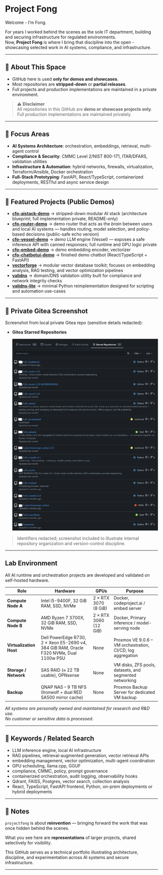 # Project Fong

Welcome - I’m Fong.  

For years I worked behind the scenes as the sole IT department, building and securing infrastructure for regulated environments.  
Now, **Project Fong** is where I bring that discipline into the open - showcasing selected work in AI systems, compliance, and infrastructure.

---

## 🔹 About This Space
- GitHub here is used **only for demos and showcases**.  
- Most repositories are **stripped-down** or **partial releases**.  
- Full projects and production implementations are maintained in a private environment.

> ⚠️ **Disclaimer**  
> All repositories in this GitHub are **demo or showcase projects only**.  
> Full production implementations are maintained privately.

---

## 🔹 Focus Areas
- **AI Systems Architecture**: orchestration, embeddings, retrieval, multi-agent control  
- **Compliance & Security**: CMMC Level 2/NIST 800-171, ITAR/DFARS, validation utilities  
- **Infrastructure & Automation**: hybrid networks, firewalls, virtualization, Terraform/Ansible, Docker orchestration  
- **Full-Stack Prototyping**: FastAPI, React/TypeScript, containerized deployments, RESTful and async service design  

---

## 🔹 Featured Projects (Public Demos)
- **[cfo-aistack-demo](https://github.com/projectfong/cfo-aistack-demo)** → stripped-down modular AI stack (architecture blueprint; full implementation private, README-only)  
- **[cfo-router-demo](https://github.com/projectfong/cfo-router-demo)** → demo router that acts as the *brain* between users and local AI systems — handles routing, model selection, and policy-based decisions (public-safe echo version)
- **[cfo-vessel-demo](https://github.com/projectfong/cfo-vessel-demo)** → demo LLM engine (Vessel) — exposes a safe inference API with canned responses; full runtime and GPU logic private
- **[cfo-embed-demo](https://github.com/projectfong/cfo-embed-demo)** → demo embedding encoder, vectorizer
- **[cfo-chatbotui-demo](https://github.com/projectfong/cfo-chatbotui-demo)** → finished demo chatbot (React/TypeScript + FastAPI)
- **[vectorforge](https://github.com/projectfong/vectorforge)** → modular vector database toolkit; focuses on embedding analysis, RAG testing, and vector optimization pipelines  
- **[validns](https://github.com/projectfong/validns)** → domain/DNS validation utility built for compliance and network integrity checks  
- **[validns-lite](https://github.com/projectfong/validns-lite)** → minimal Python reimplementation designed for scripting and automation use-cases

---

## 🔹 Private Gitea Screenshot

Screenshot from local private Gitea repo (sensitive details redacted):

* **Gitea Starred Repositories**

  ![Gitea](docs/gitea-local.png)

>Identifiers redacted; screenshot included to illustrate internal repository organization and version-control discipline.

---

## Lab Environment

All AI runtime and orchestration projects are developed and validated on self-hosted hardware.

| Role | Hardware | GPUs | Purpose |
|------|-----------|------|----------|
| **Compute Node A** | Intel i5-9400F, 32 GiB RAM, SSD, NVMe | 2 × RTX 3070 (8 GiB) | Docker, codeproject.ai / embed server |
| **Compute Node B** | AMD Ryzen 7 3700X, 32 GiB RAM, SSD, NVMe | 2 × RTX 3060 (12 GiB) | Docker, Primary inference / model-serving node | 
| **Virtualization Host** | Dell PowerEdge R730, 2 × Xeon E5-2690 v4, 384 GiB RAM, Oracle F320 NVMe, Dual 1100w PSU | None | Proxmox VE 9.0.6 – VM orchestration, CI/CD, log aggregation |
| **Storage / Network** | SAS RAID (≈ 22 TB usable), OPNsense | None | VM disks, ZFS pools, datasets, and segmented networking |
| **Backup** | QNAP NAS – 9 TB NFS (Ironwolf + dual RED SA500 mirror cache) | None | Proxmox Backup Server for dedicated VM backup |

*All systems are personally owned and maintained for research and R&D use.  
No customer or sensitive data is processed.*

---

## 🔹 Keywords / Related Search

* LLM inference engine, local AI infrastructure  
* RAG pipelines, retrieval-augmented generation, vector retrieval APIs  
* embedding management, vector optimization, multi-agent coordination  
* GPU scheduling, llama.cpp, GGUF  
* compliance, CMMC, policy, prompt governance  
* containerized orchestration, audit logging, observability hooks
* Qdrant, FAISS, Postgres, vector search, collection analysis
* React, TypeScript, FastAPI frontend, Python, on-prem deployments or hybrid deployments

---

## 🔹 Notes
`projectfong` is about **reinvention** — bringing forward the work that was once hidden behind the scenes.  

What you see here are **representations** of larger projects, shared selectively for visibility.  

This GitHub serves as a technical portfolio illustrating architecture, discipline, and experimentation across AI systems and secure infrastructure.

---
